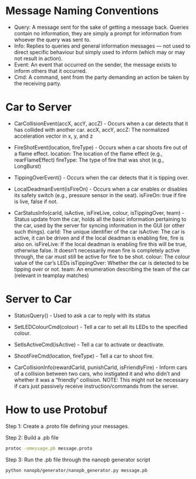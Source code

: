 # Message Naming Conventions

* Query: A message sent for the sake of getting a message back. Queries contain no information, they are simply a prompt for information from whoever the query was sent to.
* Info: Replies to queries and general information messages — not used to direct specific behaviour but simply used to inform (which may or may not result in action).
* Event: An event that occurred on the sender, the message exists to inform others that it occurred.
* Cmd: A command, sent from the party demanding an action be taken by the receiving party.


# Car to Server

* CarCollisionEvent(accX, accY, accZ) - Occurs when a car detects that it has collided with another car.
accX, accY, accZ: The normalized acceleration vector in x, y, and z

* FireShotEvent(location, fireType) - Occurs when a car shoots fire out of a flame effect.
location: The location of the flame effect (e.g., rearFlameEffect)
fireType: The type of fire that was shot (e.g., LongBurst)

* TippingOverEvent() - Occurs when the car detects that it is tipping over.

* LocalDeadmanEvent(isFireOn) - Occurs when a car enables or disables its safety switch (e.g., pressure sensor in the seat).
isFireOn: true if fire is live, false if not.

* CarStatusInfo(carId, isActive, isFireLive, colour, isTippingOver, team) - Status update from the car, holds all the basic information pertaining to the car, used by the server for syncing information in the GUI (or other such things).
carId: The unique identifier of the car
isActive: The car is active, it can be driven and if the local deadman is enabling fire, fire is also on.
isFireLive: If the local deadman is enabling fire this will be true, otherwise false. It doesn’t necessarily mean fire is completely active through, the car must still be active for fire to be shot.
colour: The colour value of the car’s LEDs
isTippingOver: Whether the car is detected to be tipping over or not.
team: An enumeration describing the team of the car (relevant in teamplay matches)


# Server to Car

* StatusQuery() - Used to ask a car to reply with its status
* SetLEDColourCmd(colour) - Tell a car to set all its LEDs to the specified colour.
* SetIsActiveCmd(isActive) - Tell a car to activate or deactivate.
* ShootFireCmd(location, fireType) - Tell a car to shoot fire.

* CarCollisionInfo(rewardCarId, punishCarId, isFriendlyFire) - Inform cars of a collision between two cars, who instigated it and who didn’t and whether it was a “friendly” collision. NOTE: This might not be necessary if cars just passively receive instruction/commands from the server.


# How to use Protobuf

Step 1: Create a .proto file defining your messages.

Step 2: Build a .pb file
```bash
protoc -omessage.pb message.proto
```

Step 3: Run the .pb file through the nanopb generator script
```bash
python nanopb/generator/nanopb_generator.py message.pb
```
